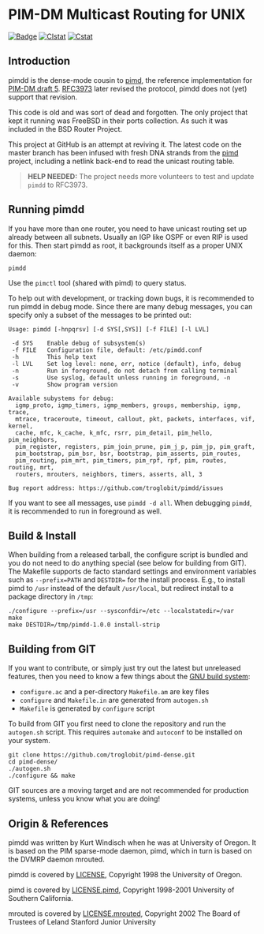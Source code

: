 PIM-DM Multicast Routing for UNIX
=================================
[![Badge][]][License] [![CIstat][]][Travis] [![Cstat][]][Scan]

Introduction
------------

pimdd is the dense-mode cousin to [pimd][], the reference implementation
for [PIM-DM draft 5][draft].  [RFC3973][] later revised the protocol,
pimdd does not (yet) support that revision.

This code is old and was sort of dead and forgotten.  The only project
that kept it running was FreeBSD in their ports collection.  As such it
was included in the BSD Router Project.

This project at GitHub is an attempt at reviving it.  The latest code on
the master branch has been infused with fresh DNA strands from the
[pimd][] project, including a netlink back-end to read the unicast
routing table.

> **HELP NEEDED:** The project needs more volunteers to test and update
> `pimdd` to RFC3973.


Running pimdd
-------------

If you have more than one router, you need to have unicast routing set
up already between all subnets.  Usually an IGP like OSPF or even RIP
is used for this.  Then start pimdd as root, it backgrounds itself as
a proper UNIX daemon:

    pimdd

Use the `pimctl` tool (shared with pimd) to query status.

To help out with development, or tracking down bugs, it is recommended
to run pimdd in debug mode.  Since there are many debug messages, you
can specify only a subset of the messages to be printed out:

```
Usage: pimdd [-hnpqrsv] [-d SYS[,SYS]] [-f FILE] [-l LVL]

 -d SYS    Enable debug of subsystem(s)
 -f FILE   Configuration file, default: /etc/pimdd.conf
 -h        This help text
 -l LVL    Set log level: none, err, notice (default), info, debug
 -n        Run in foreground, do not detach from calling terminal
 -s        Use syslog, default unless running in foreground, -n
 -v        Show program version

Available subystems for debug:
  igmp_proto, igmp_timers, igmp_members, groups, membership, igmp, trace, 
  mtrace, traceroute, timeout, callout, pkt, packets, interfaces, vif, kernel, 
  cache, mfc, k_cache, k_mfc, rsrr, pim_detail, pim_hello, pim_neighbors, 
  pim_register, registers, pim_join_prune, pim_j_p, pim_jp, pim_graft, 
  pim_bootstrap, pim_bsr, bsr, bootstrap, pim_asserts, pim_routes, 
  pim_routing, pim_mrt, pim_timers, pim_rpf, rpf, pim, routes, routing, mrt, 
  routers, mrouters, neighbors, timers, asserts, all, 3

Bug report address: https://github.com/troglobit/pimdd/issues
```

If you want to see all messages, use `pimdd -d all`.  When debugging
`pimdd`, it is recommended to run in foreground as well.


Build & Install
---------------

When building from a released tarball, the configure script is bundled
and you do not need to do anything special (see below for building from
GIT).  The Makefile supports de facto standard settings and environment
variables such as `--prefix=PATH` and `DESTDIR=` for the install
process.  E.g., to install pimd to `/usr` instead of the default
`/usr/local`, but redirect install to a package directory in `/tmp`:

    ./configure --prefix=/usr --sysconfdir=/etc --localstatedir=/var
	make
    make DESTDIR=/tmp/pimdd-1.0.0 install-strip


Building from GIT
-----------------

If you want to contribute, or simply just try out the latest but
unreleased features, then you need to know a few things about the
[GNU build system][build]:

- `configure.ac` and a per-directory `Makefile.am` are key files
- `configure` and `Makefile.in` are generated from `autogen.sh`
- `Makefile` is generated by `configure` script

To build from GIT you first need to clone the repository and run the
`autogen.sh` script.  This requires `automake` and `autoconf` to be
installed on your system.

    git clone https://github.com/troglobit/pimd-dense.git
    cd pimd-dense/
    ./autogen.sh
    ./configure && make

GIT sources are a moving target and are not recommended for production
systems, unless you know what you are doing!


Origin & References
-------------------

pimdd was written by Kurt Windisch when he was at University of Oregon.
It is based on the PIM sparse-mode daemon, pimd, which in turn is based
on the DVMRP daemon mrouted.

pimdd is covered by [LICENSE](LICENSE), Copyright 1998 the University of
Oregon.

pimd is covered by [LICENSE.pimd](doc/LICENSE.pimd), Copyright 1998-2001
University of Southern California.

mrouted is covered by [LICENSE.mrouted](doc/LICENSE.mrouted), Copyright
2002 The Board of Trustees of Leland Stanford Junior University

[pimd]:    https://github.com/troglobit/pimd
[draft]:   https://tools.ietf.org/html/draft-ietf-idmr-pim-dm-spec-05
[RFC3973]: https://tools.ietf.org/html/rfc3973
[License]: https://en.wikipedia.org/wiki/BSD_licenses
[Badge]:   https://img.shields.io/badge/License-BSD%203--Clause-blue.svg
[Travis]:  https://travis-ci.org/troglobit/pimd-dense
[CIstat]:  https://travis-ci.org/troglobit/pimd-dense.png?branch=master
[build]:   https://autotools.io/
[Scan]:    https://scan.coverity.com/projects/troglobit-pimd-dense
[Cstat]:   https://scan.coverity.com/projects/21569/badge.svg
